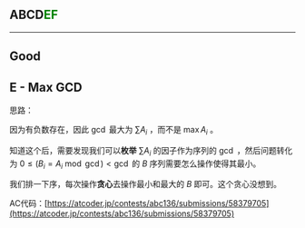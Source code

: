 ## ABCD<font color=green>EF</font>

---

## Good

## E - Max GCD

思路：

因为有负数存在，因此 $\gcd$ 最大为 $\sum A_i$ ，而不是 $\max A_i$ 。

知道这个后，需要发现我们可以**枚举** $\sum A_i$ 的因子作为序列的 $\gcd$ ，然后问题转化为 $0\leq (B_i = A_i\bmod \gcd) < \gcd$ 的 $B$ 序列需要怎么操作使得其最小。

我们排一下序，每次操作**贪心**去操作最小和最大的 $B$ 即可。这个贪心没想到。

AC代码：[https://atcoder.jp/contests/abc136/submissions/58379705](https://atcoder.jp/contests/abc136/submissions/58379705)